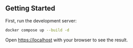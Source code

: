 ## Getting Started

First, run the development server:

```bash
docker compose up --build -d

```

Open [https://localhost](https://localhost) with your browser to see the result.
